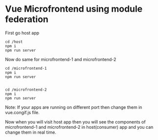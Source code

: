 # Vue Microfrontend using module federation
First go host app
```
cd /host
npm i
npm run server
```
Now do same for microfrontend-1 and microfrontend-2

```
cd /microfrontend-1
npm i
npm run server


cd /microfrontend-2
npm i
npm run server
```

Note: If your apps are running on different port then change them in vue.congif.js file.

Now when you will visit host app then you will see the components of microfrontend-1 and microfrontend-2 in host(consumer) app and you can change them in real time.


